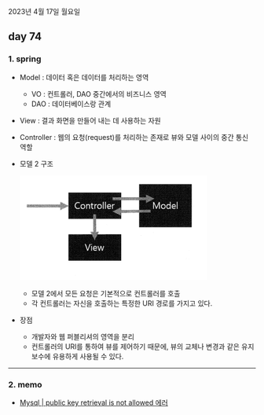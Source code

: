 2023년 4월 17일 월요일

## day 74

### 1. spring

- Model : 데이터 혹은 데이터를 처리하는 영역
  - VO : 컨트롤러, DAO 중간에서의 비즈니스 영역
  - DAO : 데이터베이스랑 관계
- View : 결과 화면을 만들어 내는 데 사용하는 자원
- Controller : 웹의 요청(request)를 처리하는 존재로 뷰와 모델 사이의 중간 통신 역할
- 모델 2 구조

  ![](./MVC_model2.png)

  - 모델 2에서 모든 요청은 기본적으로 컨트롤러를 호출
  - 각 컨트롤러는 자신을 호출하는 특정한 URI 경로를 가지고 있다.

- 장점
  - 개발자와 웹 퍼블리셔의 영역을 분리
  - 컨트롤러의 URI를 통하여 뷰를 제어하기 때문에, 뷰의 교체나 변경과 같은 유지보수에 유용하게 사용될 수 있다.

---

### 2. memo

- [Mysql | public key retrieval is not allowed 에러](https://deeplify.dev/database/troubleshoot/public-key-retrieval-is-not-allowed)
